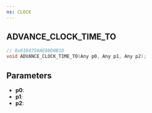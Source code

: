 ```yaml
---
ns: CLOCK
---
```

## ADVANCE_CLOCK_TIME_TO

```c
// 0x0184750AE88D0B1D
void ADVANCE_CLOCK_TIME_TO(Any p0, Any p1, Any p2);
```

## Parameters
* **p0**:
* **p1**:
* **p2**:
